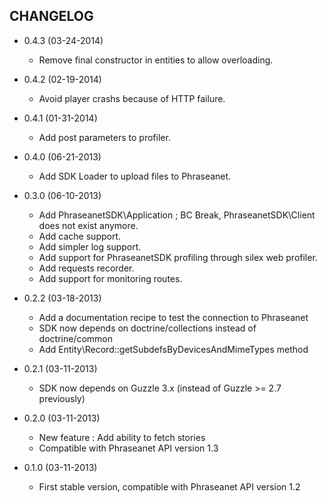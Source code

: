 CHANGELOG
---------

* 0.4.3 (03-24-2014)

  * Remove final constructor in entities to allow overloading.

* 0.4.2 (02-19-2014)

  * Avoid player crashs because of HTTP failure.

* 0.4.1 (01-31-2014)

  * Add post parameters to profiler.

* 0.4.0 (06-21-2013)

  * Add SDK Loader to upload files to Phraseanet.

* 0.3.0 (06-10-2013)

  * Add PhraseanetSDK\Application ; BC Break, PhraseanetSDK\Client does not
    exist anymore.
  * Add cache support.
  * Add simpler log support.
  * Add support for PhraseanetSDK profiling through silex web profiler.
  * Add requests recorder.
  * Add support for monitoring routes.

* 0.2.2 (03-18-2013)

  * Add a documentation recipe to test the connection to Phraseanet
  * SDK now depends on doctrine/collections instead of doctrine/common
  * Add Entity\Record::getSubdefsByDevicesAndMimeTypes method

* 0.2.1 (03-11-2013)

  * SDK now depends on Guzzle 3.x (instead of Guzzle >= 2.7 previously)

* 0.2.0 (03-11-2013)

  * New feature : Add ability to fetch stories
  * Compatible with Phraseanet API version 1.3

* 0.1.0 (03-11-2013)

  * First stable version, compatible with Phraseanet API version 1.2
